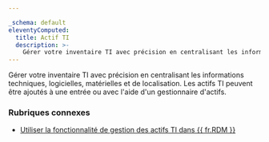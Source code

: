 ```yaml
---

_schema: default
eleventyComputed:
  title: Actif TI
  description: >-
    Gérer votre inventaire TI avec précision en centralisant les informations techniques, logicielles, matérielles et de localisation.
---
```

Gérer votre inventaire TI avec précision en centralisant les informations techniques, logicielles, matérielles et de localisation. Les actifs TI peuvent être ajoutés à une entrée ou avec l'aide d'un gestionnaire d'actifs.

### Rubriques connexes

* [Utiliser la fonctionnalité de gestion des actifs TI dans {{ fr.RDM }}](/rdm/kb/rdm-windows/how-to-articles/it-asset-management/)
